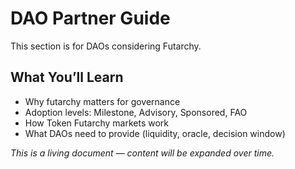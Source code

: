 # DAO Partner Guide

This section is for DAOs considering Futarchy.

## What You’ll Learn
- Why futarchy matters for governance
- Adoption levels: Milestone, Advisory, Sponsored, FAO
- How Token Futarchy markets work
- What DAOs need to provide (liquidity, oracle, decision window)

_This is a living document — content will be expanded over time._
